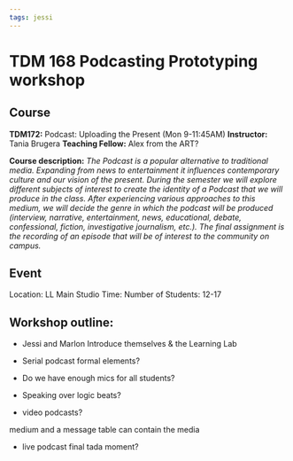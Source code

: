 ```yaml
---
tags: jessi
---
```


# TDM 168 Podcasting Prototyping workshop

## Course
**TDM172:** Podcast: Uploading the Present (Mon 9-11:45AM)
**Instructor:** Tania Brugera
**Teaching Fellow:** Alex from the ART?

**Course description:** *The Podcast is a popular alternative to traditional media. Expanding from news to entertainment it influences contemporary culture and our vision of the present. During the semester we will explore different subjects of interest to create the identity of a Podcast that we will produce in the class. After experiencing various approaches to this medium, we will decide the genre in which the podcast will be produced (interview, narrative, entertainment, news, educational, debate, confessional, fiction, investigative journalism, etc.). The final assignment is the recording of an episode that will be of interest to the community on campus.*

## Event
Location: LL Main Studio
Time: 
Number of Students: 12-17

## Workshop outline:

* Jessi and Marlon Introduce themselves & the Learning Lab 

* Serial podcast formal elements?

* Do we have enough mics for all students?

* Speaking over logic beats?

* video podcasts?

medium and a message
table can contain the media 




- live podcast final tada moment?
